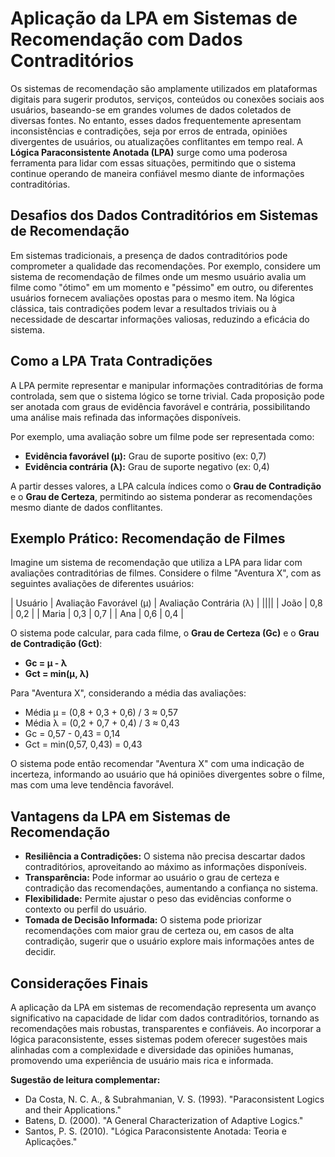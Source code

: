 
# Aplicação da LPA em Sistemas de Recomendação com Dados Contraditórios

Os sistemas de recomendação são amplamente utilizados em plataformas digitais para sugerir produtos, serviços, conteúdos ou conexões sociais aos usuários, baseando-se em grandes volumes de dados coletados de diversas fontes. No entanto, esses dados frequentemente apresentam inconsistências e contradições, seja por erros de entrada, opiniões divergentes de usuários, ou atualizações conflitantes em tempo real. A **Lógica Paraconsistente Anotada (LPA)** surge como uma poderosa ferramenta para lidar com essas situações, permitindo que o sistema continue operando de maneira confiável mesmo diante de informações contraditórias.

## Desafios dos Dados Contraditórios em Sistemas de Recomendação

Em sistemas tradicionais, a presença de dados contraditórios pode comprometer a qualidade das recomendações. Por exemplo, considere um sistema de recomendação de filmes onde um mesmo usuário avalia um filme como "ótimo" em um momento e "péssimo" em outro, ou diferentes usuários fornecem avaliações opostas para o mesmo item. Na lógica clássica, tais contradições podem levar a resultados triviais ou à necessidade de descartar informações valiosas, reduzindo a eficácia do sistema.

## Como a LPA Trata Contradições

A LPA permite representar e manipular informações contraditórias de forma controlada, sem que o sistema lógico se torne trivial. Cada proposição pode ser anotada com graus de evidência favorável e contrária, possibilitando uma análise mais refinada das informações disponíveis.

Por exemplo, uma avaliação sobre um filme pode ser representada como:

- **Evidência favorável (μ):** Grau de suporte positivo (ex: 0,7)
- **Evidência contrária (λ):** Grau de suporte negativo (ex: 0,4)

A partir desses valores, a LPA calcula índices como o **Grau de Contradição** e o **Grau de Certeza**, permitindo ao sistema ponderar as recomendações mesmo diante de dados conflitantes.

## Exemplo Prático: Recomendação de Filmes

Imagine um sistema de recomendação que utiliza a LPA para lidar com avaliações contraditórias de filmes. Considere o filme "Aventura X", com as seguintes avaliações de diferentes usuários:

| Usuário | Avaliação Favorável (μ) | Avaliação Contrária (λ) |
||||
| João    | 0,8                    | 0,2                    |
| Maria   | 0,3                    | 0,7                    |
| Ana     | 0,6                    | 0,4                    |

O sistema pode calcular, para cada filme, o **Grau de Certeza (Gc)** e o **Grau de Contradição (Gct)**:

- **Gc = μ - λ**
- **Gct = min(μ, λ)**

Para "Aventura X", considerando a média das avaliações:

- Média μ = (0,8 + 0,3 + 0,6) / 3 ≈ 0,57
- Média λ = (0,2 + 0,7 + 0,4) / 3 ≈ 0,43
- Gc = 0,57 - 0,43 = 0,14
- Gct = min(0,57, 0,43) = 0,43

O sistema pode então recomendar "Aventura X" com uma indicação de incerteza, informando ao usuário que há opiniões divergentes sobre o filme, mas com uma leve tendência favorável.

## Vantagens da LPA em Sistemas de Recomendação

- **Resiliência a Contradições:** O sistema não precisa descartar dados contraditórios, aproveitando ao máximo as informações disponíveis.
- **Transparência:** Pode informar ao usuário o grau de certeza e contradição das recomendações, aumentando a confiança no sistema.
- **Flexibilidade:** Permite ajustar o peso das evidências conforme o contexto ou perfil do usuário.
- **Tomada de Decisão Informada:** O sistema pode priorizar recomendações com maior grau de certeza ou, em casos de alta contradição, sugerir que o usuário explore mais informações antes de decidir.

## Considerações Finais

A aplicação da LPA em sistemas de recomendação representa um avanço significativo na capacidade de lidar com dados contraditórios, tornando as recomendações mais robustas, transparentes e confiáveis. Ao incorporar a lógica paraconsistente, esses sistemas podem oferecer sugestões mais alinhadas com a complexidade e diversidade das opiniões humanas, promovendo uma experiência de usuário mais rica e informada.



**Sugestão de leitura complementar:**  
- Da Costa, N. C. A., & Subrahmanian, V. S. (1993). "Paraconsistent Logics and their Applications."  
- Batens, D. (2000). "A General Characterization of Adaptive Logics."  
- Santos, P. S. (2010). "Lógica Paraconsistente Anotada: Teoria e Aplicações."

